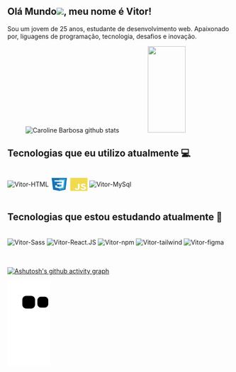 ## Olá Mundo<img src="https://raw.githubusercontent.com/kaueMarques/kaueMarques/master/hi.gif" height="30px">, meu nome é Vitor!

Sou um jovem de 25 anos, estudante de desenvolvimento web.
Apaixonado por, liguagens de programação, tecnologia,
desafios e inovação.

<div align="center">
  <img width="49%" height="195px" src="https://github-readme-stats.vercel.app/api?username=vitorl1maa&show_icons=true&count_private=true&hide_border=true&title_color=FFE600&icon_color=FFE600&text_color=c9d1d9&bg_color=0d1117" alt="Caroline Barbosa github stats" /> 
  <img width="41%" height="195px" src="https://github-readme-stats.vercel.app/api/top-langs/?username=vitorl1maa&layout=compact&hide_border=true&title_color=FFE600&text_color=c9d1d9&bg_color=0d1117" />
</div>

## Tecnologias que eu utilizo atualmente 💻

<div style="display: inline_block"></br>
    <img align="center" alt="Vitor-HTML" height="30" width="40" src="https://cdn.jsdelivr.net/gh/devicons/devicon/icons/html5/html5-original.svg">
    <img align="center" alt="Vitor-CSS" height="30" width="40" src="https://raw.githubusercontent.com/devicons/devicon/master/icons/css3/css3-original.svg">
    <img align="center" alt="Vitor-Js" height="30" width="40" src="https://raw.githubusercontent.com/devicons/devicon/master/icons/javascript/javascript-plain.svg">
    <img align="center" alt="Vitor-MySql" height="60" width="60" src="https://cdn.jsdelivr.net/gh/devicons/devicon/icons/mysql/mysql-original-wordmark.svg">

    
</div></br>

 ## Tecnologias que estou estudando atualmente 📖  
   
   <div style="display: inline_block"></br>
     <img align="center" alt="Vitor-Sass" height="60" width="40" src="https://cdn.jsdelivr.net/gh/devicons/devicon/icons/sass/sass-original.svg">
    <img align="center" alt="Vitor-React.JS" height="60" width="40" src="https://cdn.jsdelivr.net/gh/devicons/devicon/icons/react/react-original-wordmark.svg">
    <img align="center" alt="Vitor-npm" height="60" width="40" src="https://cdn.jsdelivr.net/gh/devicons/devicon/icons/npm/npm-original-wordmark.svg">
    <img align="center" alt="Vitor-tailwind" height="60" width="40" src="https://cdn.jsdelivr.net/gh/devicons/devicon/icons/tailwindcss/tailwindcss-plain.svg">
     <img align="center" alt="Vitor-figma" height="60" width="40" src="https://cdn.jsdelivr.net/gh/devicons/devicon/icons/figma/figma-original.svg">
   </div></br>

<div style="display: inline_block"></br>

[![Ashutosh's github activity graph](https://github-readme-activity-graph.cyclic.app/graph?username=vitorl1maa&bg_color=0d1117&color=d3e548&line=ffe600&point=ffffff&area=true&hide_border=true)](https://github.com/ashutosh00710/github-readme-activity-graph)



![Snake animation](https://github.com/vitorl1maa/vitorl1maa/blob/output/github-contribution-grid-snake.svg)

</div>



